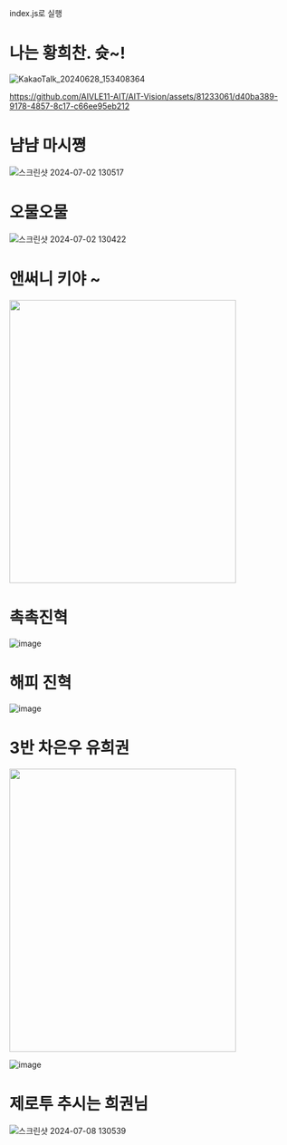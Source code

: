 index.js로 실행


# 나는 황희찬. 슛~!

![KakaoTalk_20240628_153408364](https://github.com/AIVLE11-AIT/AIT-Vision/assets/81233061/e5dd2df6-5c0b-4ba2-b2c1-d815a25a6383)

https://github.com/AIVLE11-AIT/AIT-Vision/assets/81233061/d40ba389-9178-4857-8c17-c66ee95eb212

# 냠냠 마시쪙
![스크린샷 2024-07-02 130517](https://github.com/AIVLE11-AIT/AIT-frontend/assets/86431761/fcaf841b-6141-4230-8b4f-604061be90f6)
# 오물오물
![스크린샷 2024-07-02 130422](https://github.com/AIVLE11-AIT/AIT-frontend/assets/86431761/aaadcf7f-1f87-40de-b68b-f84eb13ce695)

# 앤써니 키야 ~
<img src="https://github.com/AIVLE11-AIT/AIT-Vision/assets/92067715/7329ab50-37be-47fe-bb79-0f24d9e6e0bb" width="400" height="500"/>

# 촉촉진혁
![image](https://github.com/AIVLE11-AIT/AIT-Vision/assets/92067715/b0ac5938-3c6c-44a8-96ef-329d4f1c2c78)

# 해피 진혁
![image](https://github.com/AIVLE11-AIT/AIT-Vision/assets/87623609/87a23b9b-8053-407a-b830-032e85b1eeb0)

# 3반 차은우 유희권
<img src="https://github.com/AIVLE11-AIT/AIT-Vision/assets/92067715/80da4e32-d0d6-41fd-9180-ed8b9caf9d04" width="400" height="500" />

![image](https://github.com/AIVLE11-AIT/AIT-Vision/assets/92067715/567db927-0464-4874-a3fc-47ee9ca2259d)

# 제로투 추시는 희권님
![스크린샷 2024-07-08 130539](https://github.com/AIVLE11-AIT/AIT-Vision/assets/162882540/7cffb244-ba0f-49f1-8385-ec01c40f81ed)
